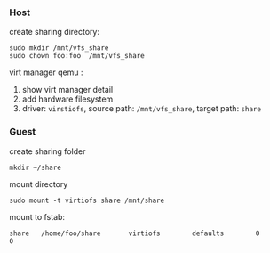 ### Host

create sharing directory:
```
sudo mkdir /mnt/vfs_share
sudo chown foo:foo  /mnt/vfs_share
```

virt manager qemu :
1. show virt manager detail
2. add hardware filesystem
3. driver: `virstiofs`, source path: `/mnt/vfs_share`, target path: `share`

### Guest

create sharing folder
```
mkdir ~/share
```

mount directory
```
sudo mount -t virtiofs share /mnt/share
```

mount to fstab:
```
share   /home/foo/share       virtiofs        defaults        0       0
```
